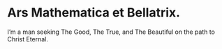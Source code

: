 # Ars Mathematica et Bellatrix.

I’m a man seeking The Good, The True, and The Beautiful on the path to Christ Eternal.
